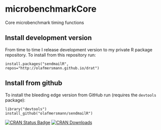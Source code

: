 # microbenchmarkCore
Core microbenchmark timing functions

## Install development version

From time to time I release development version to my private R package repository. 
To install from this repository run:

```splus
install.packages("sendmailR", repos="http://olafmersmann.github.io/drat")
```

## Install from github

To install the bleeding edge version from GitHub run (requires the `devtools`
package):

```splus
library("devtools")
install_github("olafmersmann/sendmailR")
```

[![CRAN Status Badge](http://www.r-pkg.org/badges/version/sendmailR)](http://cran.r-project.org/web/packages/sendmailR)
[![CRAN Downloads](http://cranlogs.r-pkg.org/badges/sendmailR)](http://cran.rstudio.com/web/packages/sendmailR/index.html)
